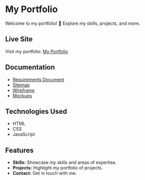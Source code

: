# My Portfolio

Welcome to my portfolio! 🚀 Explore my skills, projects, and more.

## Live Site

Visit my portfolio: [My Portfolio](https://nimnaks.github.io/MyPortfolio/)

## Documentation

- [Requirements Document](https://docs.google.com/document/d/12kaus-Et8qTDiHrmaqdMXXa_kVnJ75jIGKf7Cic3X8k/edit?usp=sharing)
- [Sitemap](https://www.gloomaps.com/9ee29cQTpc)
- [Wireframe](https://drive.google.com/file/d/15r5rIcijLtpIjiVKIyC3yft4QMZvyiaI/view?usp=sharing)
- [Mockups](https://www.figma.com/file/BAkLyFXiZo5Hsx39Vcoo4Y/MyPortfoliMockUp?type=design&node-id=0%3A1&mode=design&t=auKq5ehZ0spJekKP-1)

## Technologies Used

- HTML
- CSS
- JavaScript

## Features

- **Skills:** Showcase my skills and areas of expertise.
- **Projects:** Highlight my portfolio of projects.
- **Contact:** Get in touch with me.
